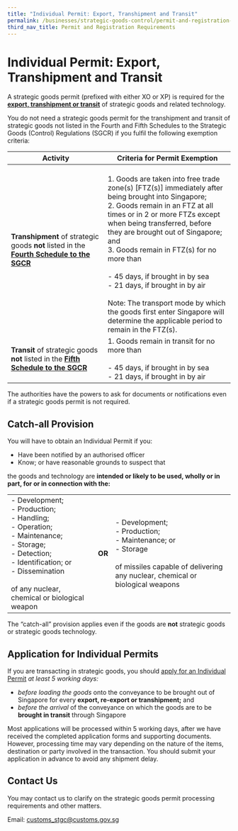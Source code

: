```yaml
---
title: "Individual Permit: Export, Transhipment and Transit"
permalink: /businesses/strategic-goods-control/permit-and-registration-requirements/individual-permit-export-transhipment-and-transit
third_nav_title: Permit and Registration Requirements
---
```


# Individual Permit: Export, Transhipment and Transit

A strategic goods permit (prefixed with either XO or XP) is required for the  **[export, transhipment or transit](/businesses/strategic-goods-control-1/overview/scope-of-control)** of strategic goods and related technology.

You do not need a strategic goods permit for the transhipment and transit of strategic goods not listed in the Fourth and Fifth Schedules to the Strategic Goods (Control) Regulations (SGCR) if you fulfil the following exemption criteria:


| Activity | Criteria for Permit Exemption |
|--|--|
| **Transhipment** of strategic goods **not** listed in the [**Fourth Schedule to the SGCR**](https://sso.agc.gov.sg/SL/300-RG1?DocDate=20180904#Sc4-XX-Sc4-) | <br> 1. Goods are taken into free trade zone(s) [FTZ(s)] immediately after being brought into Singapore; <br> 2. Goods remain in an FTZ at all times or in 2 or more FTZs except when being transferred, before they are brought out of Singapore; and <br> 3. Goods remain in FTZ(s) for no more than <br><br>   - 45 days, if brought in by sea  <br>  -  21 days, if brought in by air <br><br> Note: The transport mode by which the goods first enter Singapore will determine the applicable period to remain in the FTZ(s). |
| **Transit** of strategic goods **not** listed in the [**Fifth Schedule to the SGCR**](https://sso.agc.gov.sg/SL/300-RG1?DocDate=20180904#Sc5-) | 1. Goods remain in transit for no more than <br><br>  - 45 days, if brought in by sea <br>  - 21 days, if brought in by air |

The authorities have the powers to ask for documents or notifications even if a strategic goods permit is not required.

## Catch-all Provision

You will have to obtain an Individual Permit if you:

-   Have been notified by an authorised officer
-   Know; or have reasonable grounds to suspect that

the goods and technology are  **intended or likely to be used, wholly or in part, for or in connection with the:**

|  |  |  |
|---|---|---|
| - Development;  <br> - Production;  <br> - Handling;  <br> - Operation;  <br> -  Maintenance; <br> - Storage;  <br> - Detection;  <br> - Identification; or  <br> -  Dissemination <br><br> of any nuclear, chemical or biological weapon | **OR** | - Development; <br> - Production; <br> - Maintenance; or <br> - Storage <br><br> of missiles capable of delivering any nuclear, chemical or biological weapons |

The “catch-all” provision applies even if the goods are  **not**  strategic goods or strategic goods technology.

## Application for Individual Permits

If you are transacting in strategic goods, you should  [apply for an Individual Permit](/documents/businesses/tn4-1proceduresforstspermits.pdf)  _at least 5 working days:_

-   _before loading the goods_  onto the conveyance to be brought out of Singapore for every  **export, re-export or transhipment;**  and
-   _before the arrival_ of  the conveyance on which the goods are to be  **brought in transit**  through Singapore

Most applications will be processed within 5 working days, after we have received the completed application forms and supporting documents. However, processing time may vary depending on the nature of the items, destination or party involved in the transaction. You should submit your application in advance to avoid any shipment delay.

## Contact Us

You may contact us to clarify on the strategic goods permit processing requirements and other matters.

Email:  [customs_stgc@customs.gov.sg](mailto:customs_stgc@customs.gov.sg)
